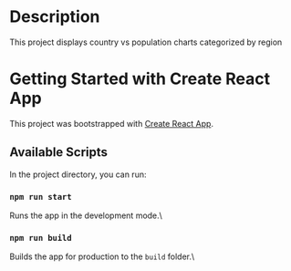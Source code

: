# Description

This project displays country vs population charts categorized by region 

# Getting Started with Create React App

This project was bootstrapped with [Create React App](https://github.com/facebook/create-react-app).

## Available Scripts

In the project directory, you can run:

### `npm run start`

Runs the app in the development mode.\

### `npm run build`

Builds the app for production to the `build` folder.\

